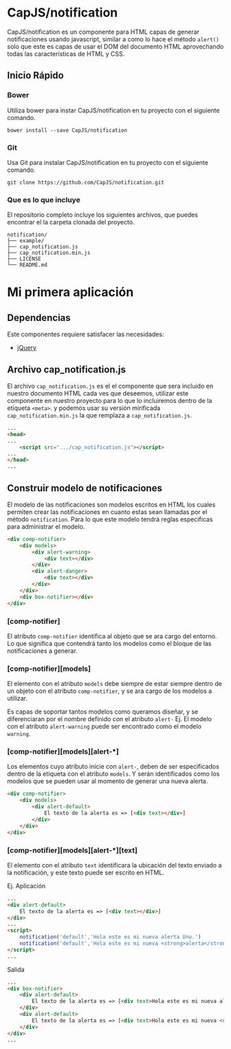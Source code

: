 CapJS/notification
==================

CapJS/notification es un componente para HTML capas de generar notificaciones usando javascript, similar a como lo hace el método `alert()` solo que este es capas de usar el DOM del documento HTML aprovechando todas las características de HTML y CSS.

## Inicio Rápido

### Bower

Utiliza bower para instar CapJS/notification en tu proyecto con el siguiente comando.

```
bower install --save CapJS/notification
```

### Git

Usa Git para instalar CapJS/notification en tu proyecto con el siguiente comando.

```
git clone https://github.com/CapJS/notification.git
```

### Que es lo que incluye

El repositorio completo incluye los siguientes archivos, que puedes encontrar el la carpeta clonada del proyecto.

```
notification/
├── example/
├── cap_notification.js
├── cap_notification.min.js
├── LICENSE
└── README.md
```

# Mi primera aplicación

## Dependencias

Este componentes requiere satisfacer las necesidades:

 - [jQuery](https://github.com/jquery/jquery)

## Archivo cap_notification.js

El archivo `cap_notification.js` es el el componente que sera incluido en nuestro documento HTML cada ves que deseemos, utilizar este componente en nuestro proyecto para lo que lo incluiremos dentro de la etiqueta `<meta>`. y podemos usar su versión mirificada `cap_notification.min.js` la que remplaza a `cap_notification.js`.

```html
...
<head>
...
	<script src=".../cap_notification.js"></script>	
...
</head>
...
```

## Construir modelo de notificaciones

El modelo de las notificaciones son modelos escritos en HTML los cuales permiten crear las notificaciones en cuanto estas sean llamadas por el método `notification`. Para lo que este modelo tendrá reglas especificas para administrar el modelo.

```html
<div comp-notifier>
	<div models>
		<div alert-warning>
			<div text></div>
		</div>
		<div alert-danger>
			<div text></div>
		</div>
	</div>
	<div box-notifier></div>
</div>
```

### [comp-notifier]

El atributo `comp-notifier` identifica al objeto que se ara cargo del entorno. Lo que significa que contendrá tanto los modelos como el bloque de las notificaciones a generar.

### [comp-notifier][models]

El elemento con el atributo `models` debe siempre de estar siempre dentro de un objeto con el atributo `comp-notifier`, y se ara cargo de los modelos a utilizar.

Es capas de soportar tantos modelos como queramos diseñar, y se diferenciaran por el nombre definido con el atributo `alert-` Ej. El modelo con el atributo `alert-warning` puede ser encontrado como el modelo `warning`.

### [comp-notifier][models][alert-*]

Los elementos cuyo atributo inicie con `alert-`, deben de ser especificados dentro de la etiqueta con el atributo `models`. Y serán identificados como los modelos que se pueden usar al momento de generar una nueva alerta.

```html
<div comp-notifier>
	<div models>
		<div alert-default>
			El texto de la alerta es => [<div text></div>]
		</div>
	</div>
</div>
```

### [comp-notifier][models][alert-*][text]

El elemento con el atributo `text` identificara la ubicación del texto enviado a la notificación, y este texto puede ser escrito en HTML.

Ej. Aplicación

```html
...
<div alert-default>
	El texto de la alerta es => [<div text></div>]
</div>
...
<script>
	notification('default','Hola este es mi nueva alerta Uno.')
	notification('default','Hola este es mi nueva <strong>alerta</strong> Dos.')
</script>
...
```

Salida

```html
...
<div box-notifier>
	<div alert-default>
		El texto de la alerta es => [<div text>Hola este es mi nueva alerta Uno.</div>]
	</div>
	<div alert-default>
		El texto de la alerta es => [<div text>Hola este es mi nueva <strong>alerta</strong> Dos.</div>]
	</div>
</div>
...
```
